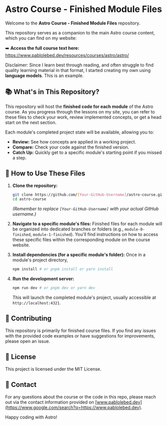 # Astro Course - Finished Module Files

Welcome to the **Astro Course - Finished Module Files** repository.

This repository serves as a companion to the main Astro course content, which you can find on my website:

➡️ **Access the full course text here:** https://www.pablolebed.dev/resources/courses/astro/astro/

Disclaimer: Since I learn best through reading, and often struggle to find quality learning material in that format, I started creating my own using **language models**. This is an example.

## 📚 What's in This Repository?

This repository will host the **finished code for each module** of the Astro course. As you progress through the lessons on my site, you can refer to these files to check your work, review implemented concepts, or get a head start on the next section.

Each module's completed project state will be available, allowing you to:

- **Review:** See how concepts are applied in a working project.
- **Compare:** Check your code against the finished version.
- **Catch Up:** Quickly get to a specific module's starting point if you missed a step.

## 🚀 How to Use These Files

1. **Clone the repository:**
   
    ```bash
    git clone https://github.com/[Your-GitHub-Username]/astro-course.git
    cd astro-course
    ```
    
    *(Remember to replace `[Your-GitHub-Username]` with your actual GitHub username.)*
    
3. **Navigate to a specific module's files:**
Finished files for each module will be organized into dedicated branches or folders (e.g., `module-0-finished`, `module-1-finished`). You'll find instructions on how to access these specific files within the corresponding module on the course website.

4. **Install dependencies (for a specific module's folder):**
Once in a module's project directory,

    ```bash
    npm install # or pnpm install or yarn install
   ```
    
5. **Run the development server:**

    ```bash
    npm run dev # or pnpm dev or yarn dev
    ```
    
    This will launch the completed module's project, usually accessible at `http://localhost:4321`.
    

## 🤝 Contributing

This repository is primarily for finished course files. If you find any issues with the provided code examples or have suggestions for improvements, please open an issue.


## 📄 License

This project is licensed under the MIT License.


## 📧 Contact

For any questions about the course or the code in this repo, please reach out via the contact information provided on [www.pablolebed.dev](https://www.google.com/search?q=https://www.pablolebed.dev).

Happy coding with Astro!
